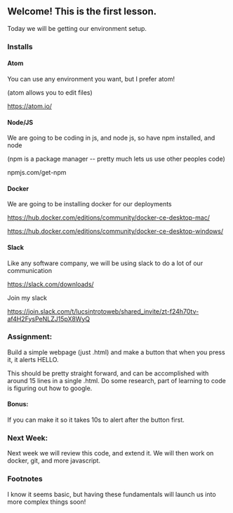 ## Welcome! This is the first lesson.

Today we will be getting our environment setup.

### Installs

#### Atom

You can use any environment you want, but I prefer atom!

(atom allows you to edit files)

https://atom.io/

#### Node/JS

We are going to be coding in js, and node js, so have npm installed, and node

(npm is a package manager -- pretty much lets us use other peoples code)

npmjs.com/get-npm

#### Docker

We are going to be installing docker for our deployments

https://hub.docker.com/editions/community/docker-ce-desktop-mac/

https://hub.docker.com/editions/community/docker-ce-desktop-windows/

#### Slack

Like any software company, we will be using slack to do a lot of our communication 

https://slack.com/downloads/

Join my slack 

https://join.slack.com/t/lucsintrotoweb/shared_invite/zt-f24h70tv-af4H2FysPeNLZJ15pX8WyQ

### Assignment:

Build a simple webpage (just .html) and make a button that when you press it, it alerts HELLO.

This should be pretty straight forward, and can be accomplished with around 15 lines in a single .html. Do some research, part of learning to code is figuring out how to google.

#### Bonus:

If you can make it so it takes 10s to alert after the button first.

### Next Week:

Next week we will review this code, and extend it. We will then work on docker, git, and more javascript.

### Footnotes

I know it seems basic, but having these fundamentals will launch us into more complex things soon!
